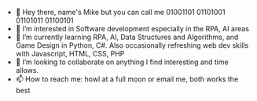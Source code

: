- 👋 Hey there, name's Mike but you can call me 01001101 01101001 01101011 01100101 
- 👀 I’m interested in Software development especially in the RPA, AI areas
- 🌱 I’m currently learning RPA, AI, Data Structures and Algorithms, and Game Design in Python, C#. Also occasionally refreshing web dev skills with Javascript, HTML, CSS, PHP 
- 💞️ I’m looking to collaborate on anything I find interesting and time allows.
- 📫 How to reach me: howl at a full moon or email me, both works the best

<!---
mikebrinza/mikebrinza is a ✨ special ✨ repository because its `README.md` (this file) appears on your GitHub profile.
You can click the Preview link to take a look at your changes.
--->
